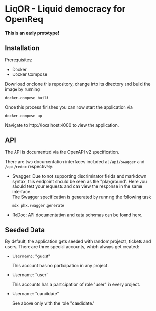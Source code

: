 # LiqOR - Liquid democracy for OpenReq

**This is an early prototype!**

## Installation

Prerequisites:

  * Docker
  * Docker Compose

Download or clone this repository, change into its directory and build the image by running

```
docker-compose build
```

Once this process finishes you can now start the application via

```
docker-compose up
```

Navigate to http://localhost:4000 to view the application.

## API

The API is documented via the OpenAPI v2 specification.

There are two documentation interfaces included at `/api/swagger` and `/api/redoc` respectively:

- Swagger:
  Due to not supporting discriminator fields and markdown syntax, this endpoint should be seen as the "playground".
  Here you should test your requests and can view the response in the same interface.  
  The Swagger specification is generated by running the following task

  ```
  mix phx.swagger.generate
  ```

- ReDoc:
  API documentation and data schemas can be found here.

## Seeded Data

By default, the application gets seeded with random projects, tickets and users.
There are three special accounts, which always get created:

  * Username: "guest"

    This account has no participation in any project.
  * Username: "user"

    This accounts has a participation of role "user" in every project.
  * Username: "candidate"

    See above only with the role "candidate."

